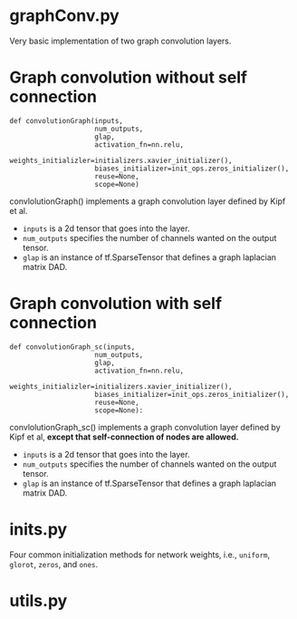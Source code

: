 # graphConv.py

Very basic implementation of two graph convolution layers.

# Graph convolution without self connection

```
def convolutionGraph(inputs,
                     num_outputs,
                     glap,
                     activation_fn=nn.relu,
                     weights_initializler=initializers.xavier_initializer(),
                     biases_initializer=init_ops.zeros_initializer(),
                     reuse=None,
                     scope=None)
```

convlolutionGraph() implements a graph convolution layer defined by Kipf et al.
- `inputs` is a 2d tensor that goes into the layer.
- `num_outputs` specifies the number of channels wanted on the output tensor.
- `glap` is an instance of tf.SparseTensor that defines a graph laplacian matrix DAD.

# Graph convolution with self connection

```
def convolutionGraph_sc(inputs,
                     num_outputs,
                     glap,
                     activation_fn=nn.relu,
                     weights_initializler=initializers.xavier_initializer(),
                     biases_initializer=init_ops.zeros_initializer(),
                     reuse=None,
                     scope=None):
```

convlolutionGraph_sc() implements a graph convolution layer defined by Kipf et al, **except that self-connection of nodes are allowed.**
- `inputs` is a 2d tensor that goes into the layer.
- `num_outputs` specifies the number of channels wanted on the output tensor.
- `glap` is an instance of tf.SparseTensor that defines a graph laplacian matrix DAD.

# inits.py
Four common initialization methods for network weights, i.e., `uniform`, `glorot`, `zeros`, and `ones`.

# utils.py
